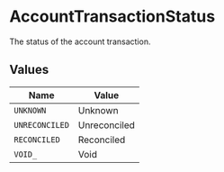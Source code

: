 # AccountTransactionStatus

The status of the account transaction.


## Values

| Name           | Value          |
| -------------- | -------------- |
| `UNKNOWN`      | Unknown        |
| `UNRECONCILED` | Unreconciled   |
| `RECONCILED`   | Reconciled     |
| `VOID_`        | Void           |